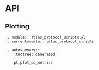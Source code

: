 # API

## Plotting

```{eval-rst}
.. module:: atlas_protocol_scripts.pl
.. currentmodule:: atlas_protocol_scripts

.. autosummary::
    :toctree: generated

    pl.plot_qc_metrics
```
